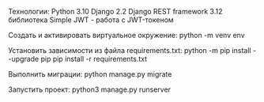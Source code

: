 Технологии:
Python 3.10
Django 2.2
Django REST framework 3.12
библиотека Simple JWT - работа с JWT-токеном


Cоздать и активировать виртуальное окружение:
python -m venv env

Установить зависимости из файла requirements.txt:
python -m pip install --upgrade pip
pip install -r requirements.txt

Выполнить миграции:
python manage.py migrate

Запустить проект:
python3 manage.py runserver
